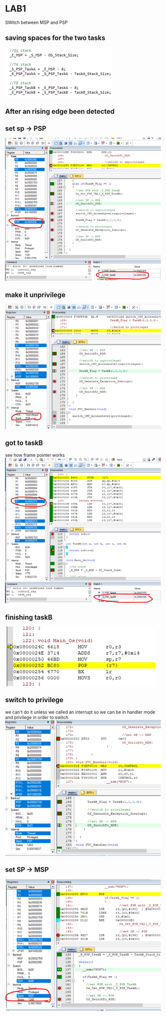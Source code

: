 # LAB1
SWitch between MSP and PSP

## saving spaces for the two tasks
![gitHub](https://github.com/ismailTareq/embedded_systems_online_diploma_eng_Keroles/blob/main/Mastering%20ARM%20CortexM3%204/4.session5(Stack%20Memory)/lab1/saving%20spaces%20for%20two%20tasks.png)

## After an rising edge been detected 
## set sp -> PSP
![gitHub](https://github.com/ismailTareq/embedded_systems_online_diploma_eng_Keroles/blob/main/Mastering%20ARM%20CortexM3%204/4.session5(Stack%20Memory)/lab1/set%20PSP.png)

## make it unprivilege
![gitHub](https://github.com/ismailTareq/embedded_systems_online_diploma_eng_Keroles/blob/main/Mastering%20ARM%20CortexM3%204/4.session5(Stack%20Memory)/lab1/unprivilege.png)

## got to taskB
see how frame pointer works
![gitHub](https://github.com/ismailTareq/embedded_systems_online_diploma_eng_Keroles/blob/main/Mastering%20ARM%20CortexM3%204/4.session5(Stack%20Memory)/lab1/saving%20stack%20for%20the%20values.png)

## finishing taskB
![gitHub](https://github.com/ismailTareq/embedded_systems_online_diploma_eng_Keroles/blob/main/Mastering%20ARM%20CortexM3%204/4.session5(Stack%20Memory)/lab1/finishing%20taskB.png)

## switch to privilege
we can't do it unless we called an interrupt so we can be in handler mode and privilege in order to switch
![gitHub](https://github.com/ismailTareq/embedded_systems_online_diploma_eng_Keroles/blob/main/Mastering%20ARM%20CortexM3%204/4.session5(Stack%20Memory)/lab1/changing%20to%20privilege.png)

## set SP -> MSP
 ![gitHub](https://github.com/ismailTareq/embedded_systems_online_diploma_eng_Keroles/blob/main/Mastering%20ARM%20CortexM3%204/4.session5(Stack%20Memory)/lab1/set%20to%20MSP.png)


